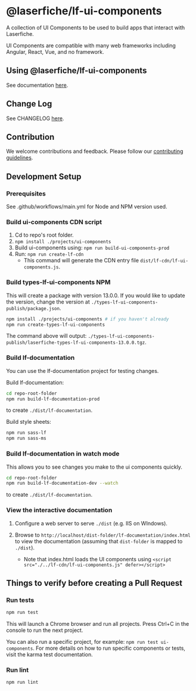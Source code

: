 # @laserfiche/lf-ui-components

A collection of UI Components to be used to build apps that interact with Laserfiche.

UI Components are compatible with many web frameworks including Angular, React, Vue, and no framework.

## Using @laserfiche/lf-ui-components

See documentation [here](https://developer.laserfiche.com/client_reference/lf-ui-components/docs/13.x/index.html#/).

## Change Log

See CHANGELOG [here](https://github.com/Laserfiche/lf-ui-components/blob/13.x/CHANGELOG.md).

## Contribution

We welcome contributions and feedback. Please follow our [contributing guidelines](https://github.com/Laserfiche/lf-ui-components/blob/13.x/CONTRIBUTING.md).

## Development Setup

### Prerequisites

See .github/workflows/main.yml for Node and NPM version used.

### Build ui-components CDN script

1. Cd to repo's root folder.
1. `npm install ./projects/ui-components`
1. Build ui-components using: `npm run build-ui-components-prod`
1. Run: `npm run create-lf-cdn`
   - This command will generate the CDN entry file `dist/lf-cdn/lf-ui-components.js`.

### Build types-lf-ui-components NPM

This will create a package with version 13.0.0. If you would like to update the version, change the version at `./types-lf-ui-components-publish/package.json`.

```sh
npm install ./projects/ui-components # if you haven't already
npm run create-types-lf-ui-components
```

The command above will output: `./types-lf-ui-components-publish/laserfiche-types-lf-ui-components-13.0.0.tgz`.

### Build lf-documentation

You can use the lf-documentation project for testing changes.

Build lf-documentation:

```sh
cd repo-root-folder
npm run build-lf-documentation-prod
```

to create `./dist/lf-documentation`.

Build style sheets:

```sh
npm run sass-lf
npm run sass-ms
```

### Build lf-documentation in watch mode

This allows you to see changes you make to the ui components quickly.

```sh
cd repo-root-folder
npm run build-lf-documentation-dev --watch
```

to create `./dist/lf-documentation`.

### View the interactive documentation

1. Configure a web server to serve `./dist` (e.g. IIS on WIndows).

2. Browse to `http://localhost/dist-folder/lf-documentation/index.html` to view the documentation (assuming that `dist-folder` is mapped to `./dist`).

   - Note that index.html loads the UI components using `<script src="./../lf-cdn/lf-ui-components.js" defer></script>`

## Things to verify before creating a Pull Request

### Run tests

```sh
npm run test
```

This will launch a Chrome browser and run all projects.
Press Ctrl+C in the console to run the next project.

You can also run a specific project, for example: `npm run test ui-components`.
For more details on how to run specific components or tests, visit the karma test documentation.

### Run lint

```sh
npm run lint
```
